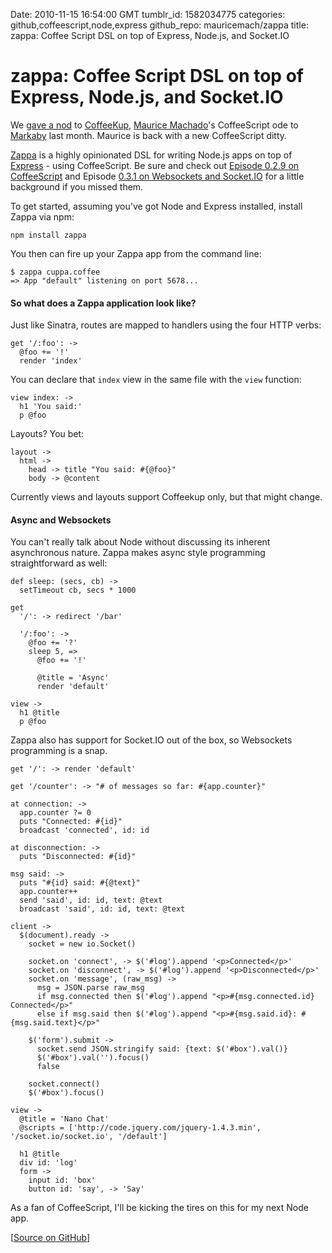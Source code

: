 Date: 2010-11-15 16:54:00 GMT
tumblr_id: 1582034775
categories: github,coffeescript,node,express
github_repo: mauricemach/zappa
title: zappa: Coffee Script DSL on top of Express, Node.js, and Socket.IO

# zappa: Coffee Script DSL on top of Express, Node.js, and Socket.IO

We [gave a nod](http://markaby.rubyforge.org/) to [CoffeeKup](http://github.com/mauricemach/coffeekup), [Maurice Machado](http://github.com/mauricemach/)'s CoffeeScript ode to [Markaby](http://markaby.rubyforge.org/) last month. Maurice is back with a new CoffeeScript ditty.

[Zappa](http://github.com/mauricemach/zappa) is a highly opinionated DSL for writing Node.js apps on top of [Express](http://thechangelog.com/post/481900495/express-sinatra-cover-band-for-node-js) - using CoffeeScript. Be sure and check out [Episode 0.2.9 on CoffeeScript](http://thechangelog.com/post/849754840/episode-0-2-9-coffeescript-with-jeremy-ashkenas) and Episode [0.3.1 on Websockets and Socket.IO](http://thechangelog.com/post/927103350/episode-0-3-1-websockets) for a little background if you missed them.

To get started, assuming you've got Node and Express installed, install Zappa via npm:

    npm install zappa

You then can fire up your Zappa app from the command line:

    $ zappa cuppa.coffee
    => App "default" listening on port 5678...

#### So what does a Zappa application look like?

Just like Sinatra, routes are mapped to handlers using the four HTTP verbs:

    get '/:foo': ->
      @foo += '!'
      render 'index'

You can declare that `index` view in the same file with the `view` function:

    view index: ->
      h1 'You said:'
      p @foo

Layouts? You bet:

    layout ->
      html ->
        head -> title "You said: #{@foo}"
        body -> @content

Currently views and layouts support Coffeekup only, but that might change.

#### Async and Websockets

You can't really talk about Node without discussing its inherent asynchronous nature. Zappa makes async style programming straightforward as well:

    def sleep: (secs, cb) ->
      setTimeout cb, secs * 1000

    get
      '/': -> redirect '/bar'

      '/:foo': ->
        @foo += '?'
        sleep 5, =>
          @foo += '!'

          @title = 'Async'
          render 'default'

    view ->
      h1 @title
      p @foo

Zappa also has support for Socket.IO out of the box, so Websockets programming is a snap.

    get '/': -> render 'default'

    get '/counter': -> "# of messages so far: #{app.counter}"

    at connection: ->
      app.counter ?= 0
      puts "Connected: #{id}"
      broadcast 'connected', id: id

    at disconnection: ->
      puts "Disconnected: #{id}"

    msg said: ->
      puts "#{id} said: #{@text}"
      app.counter++
      send 'said', id: id, text: @text
      broadcast 'said', id: id, text: @text

    client ->
      $(document).ready ->
        socket = new io.Socket()

        socket.on 'connect', -> $('#log').append '<p>Connected</p>'
        socket.on 'disconnect', -> $('#log').append '<p>Disconnected</p>'
        socket.on 'message', (raw_msg) ->
          msg = JSON.parse raw_msg
          if msg.connected then $('#log').append "<p>#{msg.connected.id} Connected</p>"
          else if msg.said then $('#log').append "<p>#{msg.said.id}: #{msg.said.text}</p>"

        $('form').submit ->
          socket.send JSON.stringify said: {text: $('#box').val()}
          $('#box').val('').focus()
          false

        socket.connect()
        $('#box').focus()

    view ->
      @title = 'Nano Chat'
      @scripts = ['http://code.jquery.com/jquery-1.4.3.min', '/socket.io/socket.io', '/default']

      h1 @title
      div id: 'log'
      form ->
        input id: 'box'
        button id: 'say', -> 'Say'


As a fan of CoffeeScript, I'll be kicking the tires on this for my next Node app.

[[Source on GitHub](http://github.com/mauricemach/zappa)]
